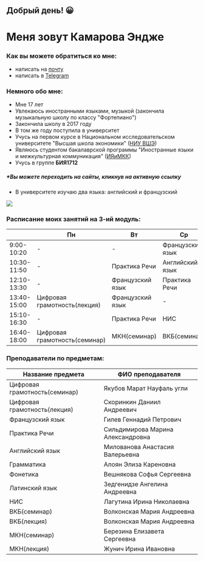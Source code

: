 ## Добрый день! :grinning:
# Меня зовут __Камарова Эндже__
### Как вы можете обратиться ко мне:
+ написать на [почту](mailto:erkamarova2000@gmail.com)
+ написать в [Telegram](https://t.me/kamendzhe)
### Немного обо мне:
  - Мне 17 лет
  - Увлекаюсь иностранными языками, музыкой (закончила музыкальную школу по классу "Фортепиано")
  - Закончила школу в 2017 году
  - В том же году поступила в университет
  - Учусь на первом курсе в Национальном исследовательском университете "Высшая школа экономики" ([НИУ ВШЭ](https://www.hse.ru/))
  - Являюсь студентом бакалаврской программы "Иностранные языки и межкультурная коммуникация" ([ИЯиМКК](https://www.hse.ru/ba/lang/))
  - Учусь в группе __БИЯ1712__
  ##### **Вы можете переходить на сайты, кликнув на активную ссылку*
  - В университете изучаю два языка: английский и французский
  
  ![](http://verro.ru/img/b/8e/dc/perevodi-s-na-angliyskiy-i-frantsuzskiy-yaziki-m1593.jpg)
  
 ### Расписание моих занятий на 3-ий модуль:
  
  |  |Пн|Вт|Ср|Чт|Пт|Сб
  |--|--|--|--|--|--|--
  |9:00-10:20|-|-|Французский язык|-|-|-
  |10:30-11:50|-|Практика Речи|Английский язык|-|Грамматика|-
  |12:10-13:30|-|Французский язык|Практика Речи|Фонетика|Грамматика|-
  |13:40-15:00|Цифровая грамотность(лекция)|Французский язык|-|Латинский язык|-|-
  |15:10-16:30|-|Практика Речи|НИС|-|ВКБ(лекция)|-
  |16:40-18:00|Цифровая грамотность(семинар)|МКН(семинар)|ВКБ(семинар)|-|МКН(лекция)|-
  
 ### Преподаватели по предметам:
  
  |Название предмета|ФИО преподавателя|
  |--|--|
  |Цифровая грамотность(семинар)|Якубов Марат Науфаль угли|
  |Цифровая грамотность(лекция)|Скоринкин Даниил Андреевич|
  |Французский язык|Гилев Геннадий Петрович|
  |Практика Речи|Сильдимирова Марина Александровна|
  |Английский язык|Милованова Анастасия Валерьевна|
  |Грамматика|Алоян Элиза Кареновна|
  |Фонетика|Вешнякова Софья Сергеевна|
  |Латинский язык|Зедгенидзе Ангелина Андреевна|
  |НИС|Лагутина Ирина Николаевна|
  |ВКБ(семинар)|Волконская Мария Андреевна
  |ВКБ(лекция)|Волконская Мария Андреевна
  |МКН(семинар)|Березина Елизавета Сергеевна|
  |МКН(лекция)|Жунич Ирина Ивановна|
  
  
